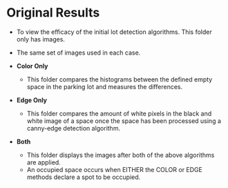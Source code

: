Original Results
===================

- To view the efficacy of the initial lot detection algorithms. This folder only has images. 
- The same set of images used in each case. 

- **Color Only**
  - This folder compares the histograms between the defined empty space in the parking lot and measures the differences.
- **Edge Only**
  - This folder compares the amount of white pixels in the black and white image of a space once the space has been processed using a canny-edge detection algorithm. 
- **Both**
  - This folder displays the images after both of the above algorithms are applied. 
  - An occupied space occurs when EITHER the COLOR or EDGE methods declare a spot to be occupied. 
